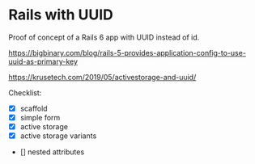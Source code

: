 # Rails with UUID

Proof of concept of a Rails 6 app with UUID instead of id.

https://bigbinary.com/blog/rails-5-provides-application-config-to-use-uuid-as-primary-key

https://krusetech.com/2019/05/activestorage-and-uuid/


Checklist:
- [x] scaffold
- [x] simple form
- [x] active storage
- [x] active storage variants
- [] nested attributes
